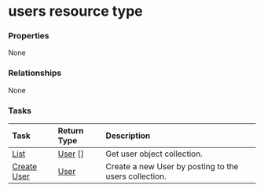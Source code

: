 # users resource type



### Properties
None

### Relationships
None


### Tasks

| Task		   | Return Type	|Description|
|:---------------|:--------|:----------|
|[List](../api/user_list.md) | [User](user.md) [] |Get user object collection. |
|[Create User](../api/user_post_users.md) |[User](user.md)| Create a new User by posting to the users collection.|

<!-- uuid: 031fba7b-1ca0-4ffa-89b1-76d960956e5e
2015-10-16 09:51:22 UTC -->
<!-- {
  "type": "#page.annotation",
  "description": "users resource",
  "keywords": "",
  "section": "documentation",
  "tocPath": ""
}-->